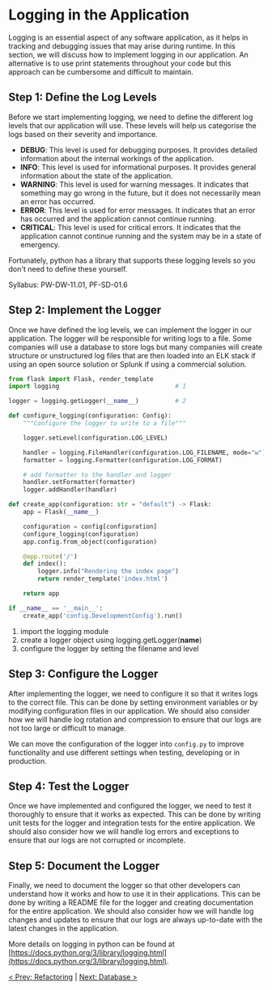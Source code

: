 # Logging in the Application

Logging is an essential aspect of any software application, as it helps in tracking and debugging issues that may arise during runtime. In this section, we will discuss how to implement logging in our application. An alternative is to use print statements throughout your code but this approach can be cumbersome and difficult to maintain.

## Step 1: Define the Log Levels
Before we start implementing logging, we need to define the different log levels that our application will use. These levels will help us categorise the logs based on their severity and importance.
- **DEBUG**: This level is used for debugging purposes. It provides detailed information about the internal workings of the application.
- **INFO**: This level is used for informational purposes. It provides general information about the state of the application.
- **WARNING**: This level is used for warning messages. It indicates that something may go wrong in the future, but it does not necessarily mean an error has occurred.
- **ERROR**: This level is used for error messages. It indicates that an error has occurred and the application cannot continue running.
- **CRITICAL**: This level is used for critical errors. It indicates that the application cannot continue running and the system may be in a state of emergency.

Fortunately, python has a library that supports these logging levels so you don't need to define these yourself. 

Syllabus: PW-DW-11.01, PF-SD-01.6

## Step 2: Implement the Logger
Once we have defined the log levels, we can implement the logger in our application. The logger will be responsible for writing logs to a file. Some companies will use a database to store logs but many companies will create structure or unstructured log files that are then loaded into an ELK stack if using an open source solution or Splunk if using a commercial solution.

``` python
from flask import Flask, render_template
import logging                                # 1

logger = logging.getLogger(__name__)          # 2

def configure_logging(configuration: Config):
    """Configure the logger to write to a file"""

    logger.setLevel(configuration.LOG_LEVEL)

    handler = logging.FileHandler(configuration.LOG_FILENAME, mode="w")
    formatter = logging.Formatter(configuration.LOG_FORMAT)

    # add formatter to the handler and logger
    handler.setFormatter(formatter)
    logger.addHandler(handler)

def create_app(configuration: str = "default") -> Flask:
    app = Flask(__name__)

    configuration = config[configuration]
    configure_logging(configuration)
    app.config.from_object(configuration)

    @app.route('/')
    def index():
        logger.info("Rendering the index page")
        return render_template('index.html')

    return app

if __name__ == '__main__':
    create_app('config.DevelopmentConfig').run()
```

1. import the logging module
2. create a logger object using logging.getLogger(__name__)
3. configure the logger by setting the filename and level

## Step 3: Configure the Logger
After implementing the logger, we need to configure it so that it writes logs to the correct file. This can be done by setting environment variables or by modifying configuration files in our application. We should also consider how we will handle log rotation and compression to ensure that our logs are not too large or difficult to manage.

We can move the configuration of the logger into `config.py` to improve functionality and use different settings when testing, developing or in production.



## Step 4: Test the Logger
Once we have implemented and configured the logger, we need to test it thoroughly to ensure that it works as expected. This can be done by writing unit tests for the logger and integration tests for the entire application. We should also consider how we will handle log errors and exceptions to ensure that our logs are not corrupted or incomplete.

## Step 5: Document the Logger
Finally, we need to document the logger so that other developers can understand how it works and how to use it in their applications. This can be done by writing a README file for the logger and creating documentation for the entire application. We should also consider how we will handle log changes and updates to ensure that our logs are always up-to-date with the latest changes in the application.

More details on logging in python can be found at [https://docs.python.org/3/library/logging.html](https://docs.python.org/3/library/logging.html).

[< Prev: Refactoring](./refactor_for_extensibility_and_scalability.md) | [Next: Database >](./database.md)